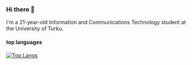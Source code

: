 ### Hi there 👋
I'm a 21-year-old Information and Communications Technology student at the University of Turku.

#### top  languages

[![Top Langs](https://github-readme-stats.vercel.app/api/top-langs/?username=naor4n&layout=donut&theme=radical)](https://github.com/naor4n/github-readme-stats)


<!--
**naor4n/naor4n** is a ✨ _special_ ✨ repository because its `README.md` (this file) appears on your GitHub profile.

Here are some ideas to get you started:

- 🔭 I’m currently working on ...
- 🌱 I’m currently learning ...
- 👯 I’m looking to collaborate on ...
- 🤔 I’m looking for help with ...
- 💬 Ask me about ...
- 📫 How to reach me: ...
- 😄 Pronouns: ...
- ⚡ Fun fact: ...
-->
